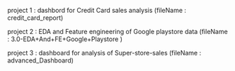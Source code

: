 project 1 : dashbord for Credit Card sales analysis (fileName : credit_card_report)

project 2 : EDA and Feature engineering of Google playstore data (fileName : 3.0-EDA+And+FE+Google+Playstore )

project 3 : dashboard for analysis of Super-store-sales (fileName : advanced_Dashboard)
